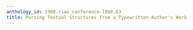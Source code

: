 ```yaml
---
anthology_id: 1988.riao_conference-1988.63
title: Parsing Textual Structures from a Typewritten Author's Work
---
```

